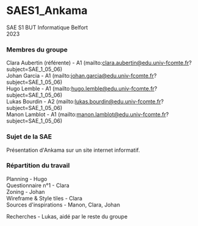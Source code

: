 # SAES1_Ankama
SAE S1 BUT Informatique Belfort <br>
2023

### Membres du groupe
Clara Aubertin (référente) - A1 (mailto:clara.aubertin@edu.univ-fcomte.fr?subject=SAE_1_05_06)   <br>
Johan Garcia - A1 (mailto:johan.garcia@edu.univ-fcomte.fr?subject=SAE_1_05_06)   <br>
Hugo Lemble - A1 (mailto:hugo.lemble@edu.univ-fcomte.fr?subject=SAE_1_05_06)   <br>
Lukas Bourdin - A2 (mailto:lukas.bourdin@edu.univ-fcomte.fr?subject=SAE_1_05_06)   <br>
Manon Lamblot - A1 (mailto:manon.lamblot@edu.univ-fcomte.fr?subject=SAE_1_05_06)   <br>

### Sujet de la SAE
Présentation d'Ankama sur un site internet informatif. <br>

### Répartition du travail

Planning - Hugo <br>
Questionnaire n°1 - Clara <br>
Zoning - Johan <br>
Wireframe & Style tiles - Clara <br>
Sources d'inspirations - Manon, Clara, Johan <br>

Recherches - Lukas, aidé par le reste du groupe <br>
